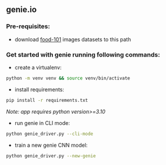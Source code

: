 ## genie.io
### Pre-requisites:
- download [food-101](https://www.kaggle.com/datasets/kmader/food41) images datasets to this path
### Get started with genie running following commands:
- create a virtualenv:
```bash
python -m venv venv && source venv/bin/activate
```
- install requirements:
```bash
pip install -r requirements.txt
```
*Note: app requires python version>=3.10*
- run genie in CLI mode:
```bash
python genie_driver.py --cli-mode
```
- train a new genie CNN model:
```bash
python genie_driver.py --new-genie
```